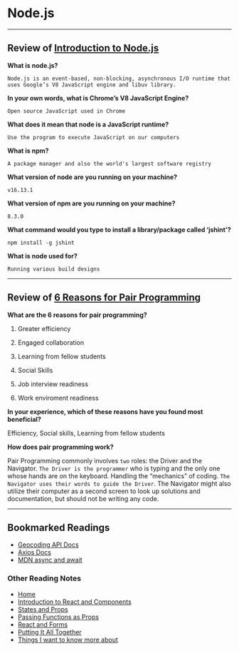 # Node.js

***

## Review of [Introduction to Node.js](https://www.sitepoint.com/an-introduction-to-node-js/)

**What is node.js?**

`Node.js is an event-based, non-blocking, asynchronous I/O runtime that uses Google’s V8 JavaScript engine and libuv library.`

**In your own words, what is Chrome’s V8 JavaScript Engine?**

`Open source JavaScript used in Chrome`

**What does it mean that node is a JavaScript runtime?**

`Use the program to execute JavaScript on our computers`

**What is npm?**

`A package manager and also the world's largest software registry`

**What version of node are you running on your machine?**

`v16.13.1`

**What version of npm are you running on your machine?**

`8.3.0`

**What command would you type to install a library/package called ‘jshint’?**

`npm install -g jshint`

**What is node used for?**

`Running various build designs`

***

## Review of [6 Reasons for Pair Programming](https://www.codefellows.org/blog/6-reasons-for-pair-programming/)

**What are the 6 reasons for pair programming?**

  1. Greater efficiency

  2. Engaged collaboration

  3. Learning from fellow students

  4. Social Skills

  5. Job interview readiness

  6. Work enviroment readiness

**In your experience, which of these reasons have you found most beneficial?**

Efficiency, Social skills, Learning from fellow students

**How does pair programming work?**

Pair Programming commonly involves `two` roles: the Driver and the Navigator. `The Driver is the programmer` who is typing and the only one whose hands are on the keyboard. Handling the “mechanics” of coding. `The Navigator uses their words to guide the Driver`.  The Navigator might also utilize their computer as a second screen to look up solutions and documentation, but should not be writing any code.

***

## Bookmarked Readings

* [Geocoding API Docs](https://locationiq.com/)
* [Axios Docs](https://www.npmjs.com/package/axios)
* [MDN async and await](https://developer.mozilla.org/en-US/docs/Learn/JavaScript/Asynchronous/Async_await)

### Other Reading Notes

- [Home](README.md)
- [Introduction to React and Components](class-1.md)
- [States and Props](class-2.md)
- [Passing Functions as Props](class-3.md)
- [React and Forms](class-04.md)
- [Putting It All Together](class-5.md)
- [Things I want to know more about](questions.md)
